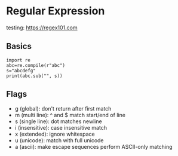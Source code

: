 # Regular Expression
testing: https://regex101.com

## Basics
~~~
import re
abc=re.compile(r"abc")
s="abcdefg"
print(abc.sub("", s))
~~~

## Flags
* g (global): don't return after first match
* m (multi line): ^ and $ match start/end of line
* s (single line): dot matches newline
* i (insensitive): case insensitive match
* x (extended): ignore whitespace
* u (unicode): match with full unicode
* a (ascii): make escape sequences perform ASCII-only matching
